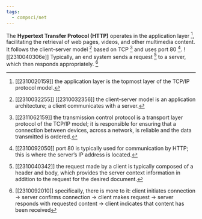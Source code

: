```yaml
---
tags:
  - compsci/net
---
```

The **Hypertext Transfer Protocol (HTTP)** operates in the application layer [^1], facilitating the retrieval of web pages, videos, and other multimedia content. It follows the client-server model [^2] based on TCP  [^3] and uses port 80 [^4].
![[2310040306e]]
Typically, an end system sends a request [^6] to a server, which then responds appropriately. [^5]

[^1]: [[2310020159]] the application layer is the topmost layer of the TCP/IP protocol model.
[^2]: [[2310032255]] [[2310032356]] the client-server model is an application architecture; a client communicates with a server.
[^3]: [[2311062159]] the transmission control protocol is a transport layer protocol of the TCP/IP model; it is responsible for ensuring that a connection between devices, across a network, is reliable and the data transmitted is ordered.
[^4]: [[2310092050]] port 80 is typically used for communication by HTTP; this is where the server’s IP address is located.
[^5]: [[2310092010]] specifically, there is more to it: client initiates connection → server confirms connection → client makes request → server responds with requested content → client indicates that content has been received
[^6]: [[2310040342]] the request made by a client is typically composed of a header and body, which provides the server context information in addition to the request for the desired document.